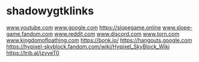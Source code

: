 # shadowygtklinks
www.youtube.com
www.google.com
https://slopegame.online
www.slope-game.fandom.com
www.reddit.com
www.discord.com
www.torn.com
www.kingdomofloathing.com
https://bonk.io/
https://hangouts.google.com
https://hypixel-skyblock.fandom.com/wiki/Hypixel_SkyBlock_Wiki
https://trib.al/jzvyeT0
